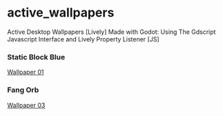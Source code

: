 # active_wallpapers
Active Desktop Wallpapers [Lively] Made with Godot: Using The Gdscript Javascript Interface and Lively Property Listener [JS]

### Static Block Blue
<a href="https://rustyraygun.github.io/active_wallpapers/wallpaper_001/" target="_blank"> Wallpaper 01 </a>

### Fang Orb
<a href="https://rustyraygun.github.io/active_wallpapers/wallpaper_003/" target="_blank"> Wallpaper 03 </a>
